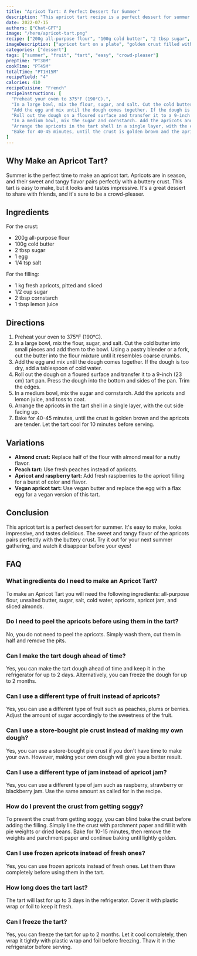 ```yaml
---
title: "Apricot Tart: A Perfect Dessert for Summer"
description: "This apricot tart recipe is a perfect dessert for summer. Made with fresh apricots and a buttery crust, it is a crowd-pleaser that is easy to make and sure to impress!"
date: 2022-07-15
authors: ["Chat-GPT"]
image: "/hero/apricot-tart.png"
recipe: ["200g all-purpose flour", "100g cold butter", "2 tbsp sugar", "1 egg", "1/4 tsp salt", "1 kg fresh apricots", "1/2 cup sugar", "2 tbsp cornstarch", "1 tbsp lemon juice"]
imageDescription: ["apricot tart on a plate", "golden crust filled with apricots", "summer dessert", "fruit tart"]
categories: ["dessert"]
tags: ["summer", "fruit", "tart", "easy", "crowd-pleaser"]
prepTime: "PT30M"
cookTime: "PT45M"
totalTime: "PT1H15M"
recipeYield: "4"
calories: 410
recipeCuisine: "French"
recipeInstructions: [
  "Preheat your oven to 375°F (190°C).",
  "In a large bowl, mix the flour, sugar, and salt. Cut the cold butter into small pieces and add them to the bowl. Using a pastry blender or a fork, cut the butter into the flour mixture until it resembles coarse crumbs.",
  "Add the egg and mix until the dough comes together. If the dough is too dry, add a tablespoon of cold water.",
  "Roll out the dough on a floured surface and transfer it to a 9-inch (23 cm) tart pan. Press the dough into the bottom and sides of the pan. Trim the edges.",
  "In a medium bowl, mix the sugar and cornstarch. Add the apricots and lemon juice, and toss to coat.",
  "Arrange the apricots in the tart shell in a single layer, with the cut side facing up.",
  "Bake for 40-45 minutes, until the crust is golden brown and the apricots are tender. Let the tart cool for 10 minutes before serving."
]
---
```


## Why Make an Apricot Tart?

Summer is the perfect time to make an apricot tart. Apricots are in season, and their sweet and tangy flavor pairs perfectly with a buttery crust. This tart is easy to make, but it looks and tastes impressive. It's a great dessert to share with friends, and it's sure to be a crowd-pleaser.

## Ingredients

For the crust:

- 200g all-purpose flour
- 100g cold butter
- 2 tbsp sugar
- 1 egg
- 1/4 tsp salt

For the filling:

- 1 kg fresh apricots, pitted and sliced
- 1/2 cup sugar
- 2 tbsp cornstarch
- 1 tbsp lemon juice

## Directions

1. Preheat your oven to 375°F (190°C).
2. In a large bowl, mix the flour, sugar, and salt. Cut the cold butter into small pieces and add them to the bowl. Using a pastry blender or a fork, cut the butter into the flour mixture until it resembles coarse crumbs.
3. Add the egg and mix until the dough comes together. If the dough is too dry, add a tablespoon of cold water.
4. Roll out the dough on a floured surface and transfer it to a 9-inch (23 cm) tart pan. Press the dough into the bottom and sides of the pan. Trim the edges.
5. In a medium bowl, mix the sugar and cornstarch. Add the apricots and lemon juice, and toss to coat.
6. Arrange the apricots in the tart shell in a single layer, with the cut side facing up.
7. Bake for 40-45 minutes, until the crust is golden brown and the apricots are tender. Let the tart cool for 10 minutes before serving.

## Variations

- **Almond crust:** Replace half of the flour with almond meal for a nutty flavor.
- **Peach tart:** Use fresh peaches instead of apricots.
- **Apricot and raspberry tart:** Add fresh raspberries to the apricot filling for a burst of color and flavor.
- **Vegan apricot tart:** Use vegan butter and replace the egg with a flax egg for a vegan version of this tart.

## Conclusion

This apricot tart is a perfect dessert for summer. It's easy to make, looks impressive, and tastes delicious. The sweet and tangy flavor of the apricots pairs perfectly with the buttery crust. Try it out for your next summer gathering, and watch it disappear before your eyes!

## FAQ

### What ingredients do I need to make an Apricot Tart?

To make an Apricot Tart you will need the following ingredients: all-purpose flour, unsalted butter, sugar, salt, cold water, apricots, apricot jam, and sliced almonds.

### Do I need to peel the apricots before using them in the tart?

No, you do not need to peel the apricots. Simply wash them, cut them in half and remove the pits.

### Can I make the tart dough ahead of time?

Yes, you can make the tart dough ahead of time and keep it in the refrigerator for up to 2 days. Alternatively, you can freeze the dough for up to 2 months.

### Can I use a different type of fruit instead of apricots?

Yes, you can use a different type of fruit such as peaches, plums or berries. Adjust the amount of sugar accordingly to the sweetness of the fruit.

### Can I use a store-bought pie crust instead of making my own dough?

Yes, you can use a store-bought pie crust if you don't have time to make your own. However, making your own dough will give you a better result.

### Can I use a different type of jam instead of apricot jam?

Yes, you can use a different type of jam such as raspberry, strawberry or blackberry jam. Use the same amount as called for in the recipe.

### How do I prevent the crust from getting soggy?

To prevent the crust from getting soggy, you can blind bake the crust before adding the filling. Simply line the crust with parchment paper and fill it with pie weights or dried beans. Bake for 10-15 minutes, then remove the weights and parchment paper and continue baking until lightly golden.

### Can I use frozen apricots instead of fresh ones?

Yes, you can use frozen apricots instead of fresh ones. Let them thaw completely before using them in the tart.

### How long does the tart last?

The tart will last for up to 3 days in the refrigerator. Cover it with plastic wrap or foil to keep it fresh.

### Can I freeze the tart?

Yes, you can freeze the tart for up to 2 months. Let it cool completely, then wrap it tightly with plastic wrap and foil before freezing. Thaw it in the refrigerator before serving.